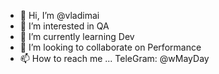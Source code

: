 - 👋 Hi, I’m @vladimai
- 👀 I’m interested in QA
- 🌱 I’m currently learning Dev
- 💞️ I’m looking to collaborate on Performance
- 📫 How to reach me ... TeleGram: @wMayDay

<!---
vladimai/vladimai is a ✨ special ✨ repository because its `README.md` (this file) appears on your GitHub profile.
You can click the Preview link to take a look at your changes.
--->
